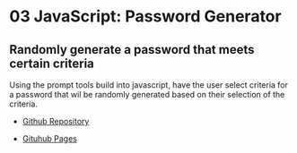 # 03 JavaScript: Password Generator

## Randomly generate a password that meets certain criteria

Using the prompt tools build into javascript, have the user select criteria for a password that wil be randomly generated based on their selection of the criteria.

* [Github Repository](https://github.com/seanwsutter/js-challenge-03)

* [Gituhub Pages](https://seanwsutter.github.io/js-challenge-03/)